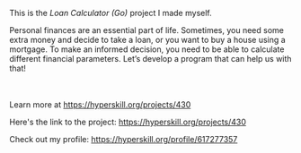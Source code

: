 This is the *Loan Calculator (Go)* project I made myself.


<p>Personal finances are an essential part of life. Sometimes, you need some extra money and decide to take a loan, or you want to buy a house using a mortgage. To make an informed decision, you need to be able to calculate different financial parameters. Let’s develop a program that can help us with that!</p><br/><br/>Learn more at <a href="https://hyperskill.org/projects/430?utm_source=ide&utm_medium=ide&utm_campaign=ide&utm_content=project-card">https://hyperskill.org/projects/430</a>

Here's the link to the project: https://hyperskill.org/projects/430

Check out my profile: https://hyperskill.org/profile/617277357